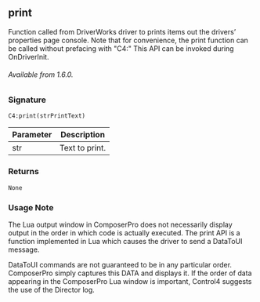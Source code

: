 ## print

Function called from DriverWorks driver to prints items out the drivers’ properties page console. Note that for 
convenience, the print function can be called without prefacing with "C4:" This API can be invoked during
OnDriverInit.

###### Available from 1.6.0.


### Signature

`C4:print(strPrintText)`


| Parameter  | Description |
| --- | --- |
| str | Text to print. |


### Returns

`None`


### Usage Note

The Lua output window in ComposerPro does not necessarily display output in the order in which code is actually executed. The print API is a function implemented in Lua which causes the driver to send a DataToUI message.

DataToUI commands are not guaranteed to be in any particular order. ComposerPro simply captures this DATA and displays it. If the order of data appearing in the ComposerPro Lua window is important, Control4 suggests the use of the Director log.